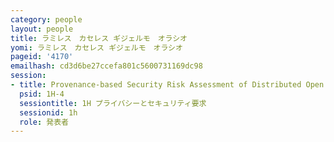 ```yaml
---
category: people
layout: people
title: ラミレス　カセレス ギジェルモ　オラシオ
yomi: ラミレス　カセレス ギジェルモ　オラシオ
pageid: '4170'
emailhash: cd3d6be27ccefa801c5600731169dc98
session:
- title: Provenance-based Security Risk Assessment of Distributed Open Data
  psid: 1H-4
  sessiontitle: 1H プライバシーとセキュリティ要求
  sessionid: 1h
  role: 発表者
---
```

